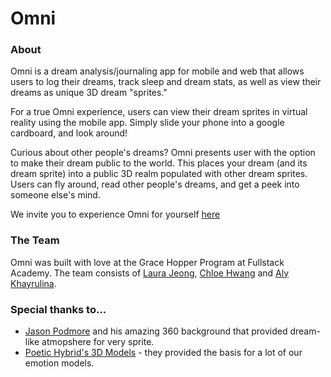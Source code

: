 # Omni

### About
Omni is a dream analysis/journaling app for mobile and web that allows users to log their dreams, track sleep and dream stats, as well as view their dreams as unique 3D dream "sprites."

For a true Omni experience, users can view their dream sprites in virtual reality using the mobile app. Simply slide your phone into a google cardboard, and look around!

Curious about other people's dreams? Omni presents user with the option to make their dream public to the world. This places your dream (and its dream sprite) into a public 3D realm populated with other dream sprites. Users can fly around, read other people's dreams, and get a peek into someone else's mind.

We invite you to experience Omni for yourself [here](http://omni-project.herokuapp.com)

### The Team
Omni was built with love at the Grace Hopper Program at Fullstack Academy. 
The team consists of [Laura Jeong](https://github.com/ellejeong), [Chloe Hwang](https://github.com/chloehwang) and [Aly Khayrulina](https://github.com/akhaya).

### Special thanks to...
-  [Jason Podmore](https://www.flickr.com/photos/143320437@N03/) and his amazing 360 background that provided dream-like atmopshere for very sprite.
-  [Poetic Hybrid's 3D Models](https://sketchfab.com/poetichybrids/models) - they provided the basis for a lot of our emotion models. 
                
